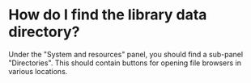 # How do I find the library data directory?

Under the "System and resources" panel, you should find a sub-panel "Directories". This should contain buttons for opening file browsers in various locations.
